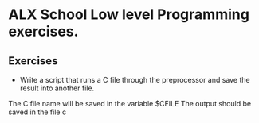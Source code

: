 # ALX School Low level Programming exercises.

## Exercises
- Write a script that runs a C file through the preprocessor and save the result into another file.

The C file name will be saved in the variable $CFILE
The output should be saved in the file c
